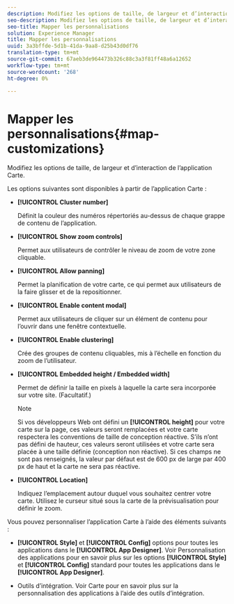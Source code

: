 ```yaml
---
description: Modifiez les options de taille, de largeur et d’interaction de l’application Carte.
seo-description: Modifiez les options de taille, de largeur et d’interaction de l’application Carte.
seo-title: Mapper les personnalisations
solution: Experience Manager
title: Mapper les personnalisations
uuid: 3a3bffde-5d1b-41da-9aa8-d25b43d0df76
translation-type: tm+mt
source-git-commit: 67aeb3de964473b326c88c3a3f81ff48a6a12652
workflow-type: tm+mt
source-wordcount: '268'
ht-degree: 0%

---
```



# Mapper les personnalisations{#map-customizations}

Modifiez les options de taille, de largeur et d’interaction de l’application Carte.



Les options suivantes sont disponibles à partir de l’application Carte :

* **[!UICONTROL Cluster number]**

   Définit la couleur des numéros répertoriés au-dessus de chaque grappe de contenu de l’application.

* **[!UICONTROL Show zoom controls]**

   Permet aux utilisateurs de contrôler le niveau de zoom de votre zone cliquable.

* **[!UICONTROL Allow panning]**

   Permet la planification de votre carte, ce qui permet aux utilisateurs de la faire glisser et de la repositionner.

* **[!UICONTROL Enable content modal]**

   Permet aux utilisateurs de cliquer sur un élément de contenu pour l’ouvrir dans une fenêtre contextuelle.

* **[!UICONTROL Enable clustering]**

   Crée des groupes de contenu cliquables, mis à l’échelle en fonction du zoom de l’utilisateur.

* **[!UICONTROL Embedded height / Embedded width]**

   Permet de définir la taille en pixels à laquelle la carte sera incorporée sur votre site. (Facultatif.)

   >[!NOTE]
   >
   >Si vos développeurs Web ont défini un **[!UICONTROL height]** pour votre carte sur la page, ces valeurs seront remplacées et votre carte respectera les conventions de taille de conception réactive. S’ils n’ont pas défini de hauteur, ces valeurs seront utilisées et votre carte sera placée à une taille définie (conception non réactive). Si ces champs ne sont pas renseignés, la valeur par défaut est de 600 px de large par 400 px de haut et la carte ne sera pas réactive.

* **[!UICONTROL Location]**

   Indiquez l’emplacement autour duquel vous souhaitez centrer votre carte. Utilisez le curseur situé sous la carte de la prévisualisation pour définir le zoom.

Vous pouvez personnaliser l’application Carte à l’aide des éléments suivants :

* **[!UICONTROL Style]** et  **[!UICONTROL Config]** options pour toutes les applications dans le  **[!UICONTROL App Designer]**. Voir Personnalisation des applications pour en savoir plus sur les options **[!UICONTROL Style]** et **[!UICONTROL Config]** standard pour toutes les applications dans le **[!UICONTROL App Designer]**.

* Outils d’intégration. Voir Carte pour en savoir plus sur la personnalisation des applications à l’aide des outils d’intégration.

